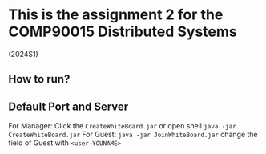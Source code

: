 # This is the assignment 2 for the COMP90015 Distributed Systems
(2024S1)
## How to run?

## Default Port and Server
For Manager: Click the `CreateWhiteBoard.jar` or open shell `java -jar CreateWhiteBoard.jar`
For Guest: `java -jar JoinWhiteBoard.jar` change the field of Guest with `<user-YOUNAME>`
